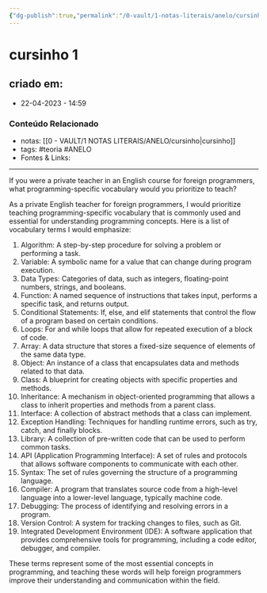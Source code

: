 ```yaml
---
{"dg-publish":true,"permalink":"/0-vault/1-notas-literais/anelo/cursinho-1/","tags":["teoria","ANELO"],"dgHomeLink":true,"dgShowLocalGraph":true,"dgShowFileTree":true,"dgEnableSearch":true,"noteIcon":""}
---
```


# cursinho 1

## criado em: 
-  22-04-2023 - 14:59

### Conteúdo Relacionado
- notas: [[0 - VAULT/1 NOTAS LITERAIS/ANELO/cursinho\|cursinho]]
- tags: #teoria #ANELO
- Fontes & Links: 

---

If you were a private teacher in an English course for foreign programmers, what programming-specific vocabulary would you prioritize to teach?

As a private English teacher for foreign programmers, I would prioritize teaching programming-specific vocabulary that is commonly used and essential for understanding programming concepts. Here is a list of vocabulary terms I would emphasize:

1.  Algorithm: A step-by-step procedure for solving a problem or performing a task.
2.  Variable: A symbolic name for a value that can change during program execution.
3.  Data Types: Categories of data, such as integers, floating-point numbers, strings, and booleans.
4.  Function: A named sequence of instructions that takes input, performs a specific task, and returns output.
5.  Conditional Statements: If, else, and elif statements that control the flow of a program based on certain conditions.
6.  Loops: For and while loops that allow for repeated execution of a block of code.
7.  Array: A data structure that stores a fixed-size sequence of elements of the same data type.
8.  Object: An instance of a class that encapsulates data and methods related to that data.
9.  Class: A blueprint for creating objects with specific properties and methods.
10.  Inheritance: A mechanism in object-oriented programming that allows a class to inherit properties and methods from a parent class.
11.  Interface: A collection of abstract methods that a class can implement.
12.  Exception Handling: Techniques for handling runtime errors, such as try, catch, and finally blocks.
13.  Library: A collection of pre-written code that can be used to perform common tasks.
14.  API (Application Programming Interface): A set of rules and protocols that allows software components to communicate with each other.
15.  Syntax: The set of rules governing the structure of a programming language.
16.  Compiler: A program that translates source code from a high-level language into a lower-level language, typically machine code.
17.  Debugging: The process of identifying and resolving errors in a program.
18.  Version Control: A system for tracking changes to files, such as Git.
19.  Integrated Development Environment (IDE): A software application that provides comprehensive tools for programming, including a code editor, debugger, and compiler.

These terms represent some of the most essential concepts in programming, and teaching these words will help foreign programmers improve their understanding and communication within the field.